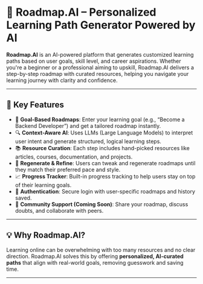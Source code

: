 # 🚀 Roadmap.AI – Personalized Learning Path Generator Powered by AI

**Roadmap.AI** is an AI-powered platform that generates customized learning paths based on user goals, skill level, and career aspirations. Whether you're a beginner or a professional aiming to upskill, Roadmap.AI delivers a step-by-step roadmap with curated resources, helping you navigate your learning journey with clarity and confidence.

---

## 🧠 Key Features

- 🎯 **Goal-Based Roadmaps**: Enter your learning goal (e.g., “Become a Backend Developer”) and get a tailored roadmap instantly.
- 🔍 **Context-Aware AI**: Uses LLMs (Large Language Models) to interpret user intent and generate structured, logical learning steps.
- 📚 **Resource Curation**: Each step includes hand-picked resources like articles, courses, documentation, and projects.
- 🔄 **Regenerate & Refine**: Users can tweak and regenerate roadmaps until they match their preferred pace and style.
- 📈 **Progress Tracker**: Built-in progress tracking to help users stay on top of their learning goals.
- 🔐 **Authentication**: Secure login with user-specific roadmaps and history saved.
- 💬 **Community Support (Coming Soon)**: Share your roadmap, discuss doubts, and collaborate with peers.

---


## 💡 Why Roadmap.AI?

Learning online can be overwhelming with too many resources and no clear direction. Roadmap.AI solves this by offering **personalized, AI-curated paths** that align with real-world goals, removing guesswork and saving time.

---



